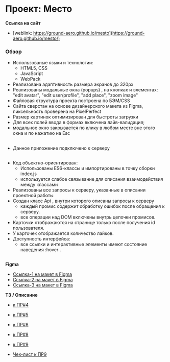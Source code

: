 # Проект: Место

**Ссылка на сайт**

- [weblink: https://ground-aero.github.io/mesto](https://ground-aero.github.io/mesto/)

### Обзор

- Использованые языки и технологии:
  - HTML5, CSS
  - JavaScript
  - WebPack
- Реализована адаптивность размера экранов до 320px
- Реализованы модальные окна (popups) , на кнопках и элементах: "edit avatar", "edit user/profile", "add place", "zoom image"
- Файловая структура проекта построена по БЭМ/CSS
- Сайта сверстан на основе дизайнерского макета из Figma, пиксельность проверена на PixelPerfect
- Размер картинок оптимизирован для быстроты загрузки
- Для всех полей ввода в формах включена лайв-валидация;
- модальное окно закрывается по клику в любом месте вне этого окна и по нажатию на Esc
##
- Данное приложение подключено к серверу
##
- Код объектно-ориентирован:
    - Использованы ES6-классы и импортированы в точку сборки index.js
    - используется слабое связывание для описания взаимодействия между классами
- Реализованы все запросы к серверу, указанные в описании проектной работы
- Создан класс Api , внутри которого описаны запросы к серверу
    - каждый промис содержит обработку ошибок после обращения к серверу.
    - все операции над DOM включены внутрь цепочки промисов.
- Карточки отображаются на странице только после получения id пользователя.
- У карточек отображается количество лайков.
- Доступность интерфейса:
    - все ссылки и интерактивные элементы имеют состояние наведения :hover .



##
**Figma**

- [Ссылка-1 на макет в Figma](https://www.figma.com/file/2cn9N9jSkmxD84oJik7xL7/JavaScript.-Sprint-4?node-id=0%3A1)
- [Ссылка-2 на макет в Figma](https://www.figma.com/file/bjyvbKKJN2naO0ucURl2Z0/JavaScript.-Sprint-5?node-id=0%3A1)
- [Ссылка-3 на макет в Figma](https://www.figma.com/file/PSdQFRHoxXJFs2FH8IXViF/JavaScript.-Sprint-9?node-id=109%3A75&t=utRAqLFJpQou2DiL-0)

**ТЗ / Описание**

- [к ПР#4](https://concrete-web-bad.notion.site/4-cf8a0bbad14c4327ac51192c33a04fcd)
- [к ПР#5](https://concrete-web-bad.notion.site/5-05e706b22e584b63b85c7187db302ac8)
- [к ПР#6](https://concrete-web-bad.notion.site/6-52aad679d21241f69cd4306afb252e8b)
- [к ПР#8](https://concrete-web-bad.notion.site/8-b4da86cf48854922bef2b0525d74c7cf)
- [к ПР#9](https://concrete-web-bad.notion.site/9-7e6c0c783b9940588275cb37037e7ae9)

- [Чек-лист к ПР9](https://code.s3.yandex.net/web-developer/checklists-pdf/new-program/checklist-9.pdf)

